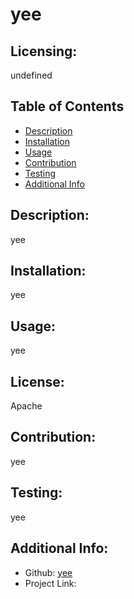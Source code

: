 # yee

  ## Licensing:
  undefined
  
  ## Table of Contents 
  - [Description](#description)
  - [Installation](#installation)
  - [Usage](#usage)
  - [Contribution](#contribution)
  - [Testing](#testing)
  - [Additional Info](#additional-info)
  
  ## Description:
  yee
  
  ## Installation:
  yee
  
  ## Usage:
  yee
  
  ## License:
  Apache
  
  ## Contribution:
  yee
  
  ## Testing:
  yee
  
  ## Additional Info:
  - Github: [yee](https://github.com/yee)
  - Project Link: 